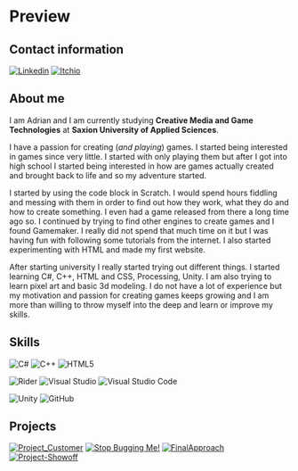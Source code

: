 # Preview

## Contact information
[![Linkedin](https://img.shields.io/badge/LinkedIn-LinkedIn?style=for-the-badge&logo=linkedin&logoColor=white&labelColor=%230A66C2&color=%230A66C2)](https://www.linkedin.com/in/adrian-georgiev-8b9134234/)
[![Itchio](https://img.shields.io/badge/Itch.io-Itchio?style=for-the-badge&logo=itchdotio&logoColor=white&labelColor=%23FA5C5C&color=%23FA5C5C)](https://adrian-georgiev.itch.io/)


## About me
I am Adrian and I am currently studying **Creative Media and Game Technologies** at **Saxion University of Applied Sciences**.

I have a passion for creating (_and playing_) games. I started being interested in games since very little. I started with only playing them but after I got into high school I started being interested in how are games actually created and brought back to life and so my adventure started.

I started by using the code block in Scratch. I would spend hours fiddling and messing with them in order to find out how they work, what they do and how to create something. I even had a game released from there a long time ago so. I continued by trying to find other engines to create games and I found Gamemaker. I really did not spend that much time on it but I was having fun with following some tutorials from the internet. I also started experimenting with HTML and made my first website.

After starting university I really started trying out different things. I started learning C#, C++, HTML and CSS, Processing, Unity. I am also trying to learn pixel art and basic 3d modeling. I do not have a lot of experience but my motivation and passion for creating games keeps growing and I am more than willing to throw myself into the deep and learn or improve my skills.

## Skills
![C#](https://img.shields.io/badge/C%23-csharp?style=for-the-badge&logo=csharp&logoColor=white&labelColor=%23239120&color=%23239120)
![C++](https://img.shields.io/badge/C%2B%2B-cplusplus?style=for-the-badge&logo=cplusplus&logoColor=white&labelColor=%2300599C&color=%2300599C)
![HTML5](https://img.shields.io/badge/HTML-html5?style=for-the-badge&logo=html5&logoColor=white&labelColor=%23E34F26&color=%23E34F26)

![Rider](https://img.shields.io/badge/Rider-rider?style=for-the-badge&logo=rider&logoColor=white&labelColor=%23FF0000&color=%23FF0000)
![Visual Studio](https://img.shields.io/badge/Visual%20Studio-visualstudio?style=for-the-badge&logo=visualstudio&logoColor=white&labelColor=%235C2D91&color=%235C2D91)
![Visual Studio Code](https://img.shields.io/badge/Visual%20Studio%20Code-visualstudiocode?style=for-the-badge&logo=visualstudiocode&logoColor=white&labelColor=%23007ACC&color=%23007ACC)

![Unity](https://img.shields.io/badge/Unity-unity?style=for-the-badge&logo=unity&logoColor=white&labelColor=%23000000&color=%23000000)
![GitHub](https://img.shields.io/badge/GitHub-github?style=for-the-badge&logo=github&logoColor=white&labelColor=%23000000&color=%23000000)

## Projects
[![Project_Customer](https://github-readme-stats.vercel.app/api/pin/?username=ScrungeDistrugatorul&repo=Project_Customer&theme=dark)](https://github.com/ScrungeDistrugatorul/Project_Customer)
[![Stop Bugging Me!](https://github-readme-stats.vercel.app/api/pin/?username=MythicalSora&repo=MilkJam&theme=dark)](https://github.com/MythicalSora/MilkJam)
[![FinalApproach](https://github-readme-stats.vercel.app/api/pin/?username=Taiix7&repo=FinalApproach&theme=dark)](https://github.com/Taiix7/FinalApproach)
[![Project-Showoff](https://github-readme-stats.vercel.app/api/pin/?username=Unrealitix&repo=Project-Showoff&theme=dark)](https://github.com/Unrealitix/Project-Showoff)
